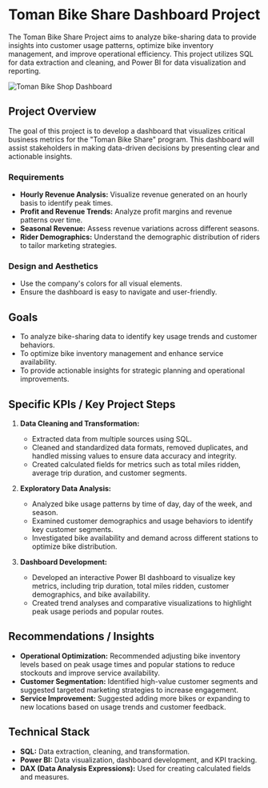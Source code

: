 # Toman Bike Share Dashboard Project
The Toman Bike Share Project aims to analyze bike-sharing data to provide insights into customer usage patterns, optimize bike inventory management, and improve operational efficiency. This project utilizes SQL for data extraction and cleaning, and Power BI for data visualization and reporting.

![Toman Bike Shop Dashboard](<https://github.com/KantaponWongsanguan/PowerBI-Portfolio/blob/main/Dashboard%20Toman%20Bike%20shop%20Key%20Performace%20Metrics.png>)

## Project Overview

The goal of this project is to develop a dashboard that visualizes critical business metrics for the "Toman Bike Share" program. This dashboard will assist stakeholders in making data-driven decisions by presenting clear and actionable insights.

### Requirements

- **Hourly Revenue Analysis:** Visualize revenue generated on an hourly basis to identify peak times.
- **Profit and Revenue Trends:** Analyze profit margins and revenue patterns over time.
- **Seasonal Revenue:** Assess revenue variations across different seasons.
- **Rider Demographics:** Understand the demographic distribution of riders to tailor marketing strategies.

### Design and Aesthetics

- Use the company's colors for all visual elements.
- Ensure the dashboard is easy to navigate and user-friendly.

## Goals
- To analyze bike-sharing data to identify key usage trends and customer behaviors.
- To optimize bike inventory management and enhance service availability.
- To provide actionable insights for strategic planning and operational improvements.

## Specific KPIs / Key Project Steps
1. **Data Cleaning and Transformation:**
   - Extracted data from multiple sources using SQL.
   - Cleaned and standardized data formats, removed duplicates, and handled missing values to ensure data accuracy and integrity.
   - Created calculated fields for metrics such as total miles ridden, average trip duration, and customer segments.

2. **Exploratory Data Analysis:**
   - Analyzed bike usage patterns by time of day, day of the week, and season.
   - Examined customer demographics and usage behaviors to identify key customer segments.
   - Investigated bike availability and demand across different stations to optimize bike distribution.

3. **Dashboard Development:**
   - Developed an interactive Power BI dashboard to visualize key metrics, including trip duration, total miles ridden, customer demographics, and bike availability.
   - Created trend analyses and comparative visualizations to highlight peak usage periods and popular routes.

## Recommendations / Insights
- **Operational Optimization:** Recommended adjusting bike inventory levels based on peak usage times and popular stations to reduce stockouts and improve service availability.
- **Customer Segmentation:** Identified high-value customer segments and suggested targeted marketing strategies to increase engagement.
- **Service Improvement:** Suggested adding more bikes or expanding to new locations based on usage trends and customer feedback.

## Technical Stack
- **SQL:** Data extraction, cleaning, and transformation.
- **Power BI:** Data visualization, dashboard development, and KPI tracking.
- **DAX (Data Analysis Expressions):** Used for creating calculated fields and measures.
